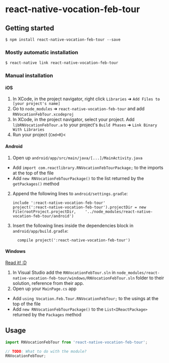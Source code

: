 
# react-native-vocation-feb-tour

## Getting started

`$ npm install react-native-vocation-feb-tour --save`

### Mostly automatic installation

`$ react-native link react-native-vocation-feb-tour`

### Manual installation


#### iOS

1. In XCode, in the project navigator, right click `Libraries` ➜ `Add Files to [your project's name]`
2. Go to `node_modules` ➜ `react-native-vocation-feb-tour` and add `RNVocationFebTour.xcodeproj`
3. In XCode, in the project navigator, select your project. Add `libRNVocationFebTour.a` to your project's `Build Phases` ➜ `Link Binary With Libraries`
4. Run your project (`Cmd+R`)<

#### Android

1. Open up `android/app/src/main/java/[...]/MainActivity.java`
  - Add `import com.reactlibrary.RNVocationFebTourPackage;` to the imports at the top of the file
  - Add `new RNVocationFebTourPackage()` to the list returned by the `getPackages()` method
2. Append the following lines to `android/settings.gradle`:
  	```
  	include ':react-native-vocation-feb-tour'
  	project(':react-native-vocation-feb-tour').projectDir = new File(rootProject.projectDir, 	'../node_modules/react-native-vocation-feb-tour/android')
  	```
3. Insert the following lines inside the dependencies block in `android/app/build.gradle`:
  	```
      compile project(':react-native-vocation-feb-tour')
  	```

#### Windows
[Read it! :D](https://github.com/ReactWindows/react-native)

1. In Visual Studio add the `RNVocationFebTour.sln` in `node_modules/react-native-vocation-feb-tour/windows/RNVocationFebTour.sln` folder to their solution, reference from their app.
2. Open up your `MainPage.cs` app
  - Add `using Vocation.Feb.Tour.RNVocationFebTour;` to the usings at the top of the file
  - Add `new RNVocationFebTourPackage()` to the `List<IReactPackage>` returned by the `Packages` method


## Usage
```javascript
import RNVocationFebTour from 'react-native-vocation-feb-tour';

// TODO: What to do with the module?
RNVocationFebTour;
```
  